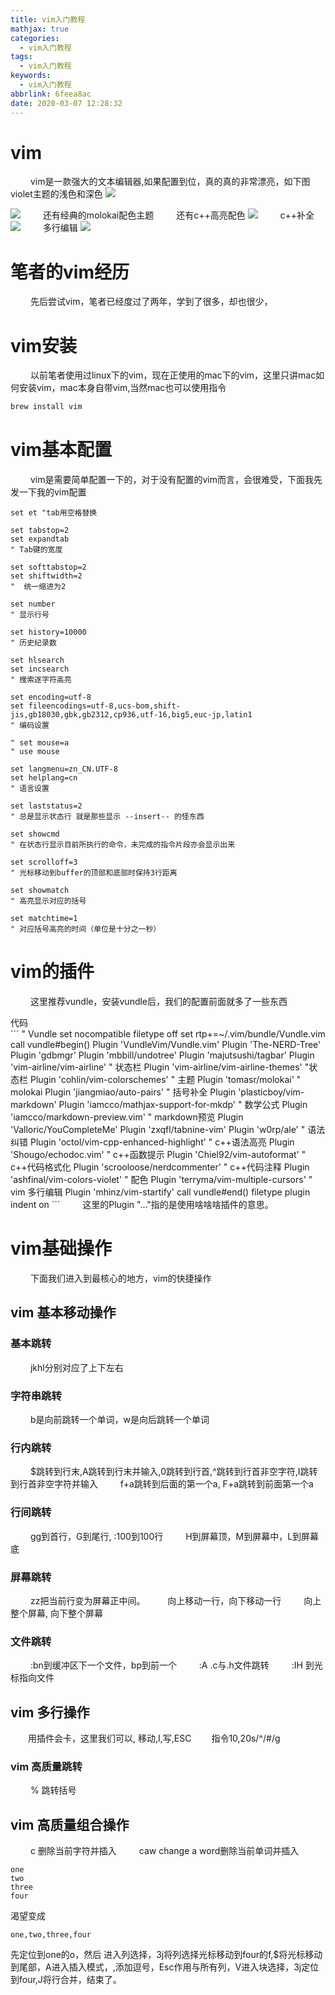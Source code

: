 ```yaml
---
title: vim入门教程
mathjax: true
categories:
  - vim入门教程
tags:
  - vim入门教程
keywords:
  - vim入门教程
abbrlink: 6feea8ac
date: 2020-03-07 12:28:32
---
```


# vim
&emsp;&emsp; vim是一款强大的文本编辑器,如果配置到位，真的真的非常漂亮，如下图violet主题的浅色和深色
![](/images/vim学习/violet_light.png)

<!---more-->
![](/images/vim学习/violet_dark.png)
&emsp;&emsp; 还有经典的molokai配色主题
&emsp;&emsp; 还有c++高亮配色
![](/images/vim学习/c++高亮.png)
&emsp;&emsp; c++补全
![](/images/vim学习/c++补全.png)
&emsp;&emsp; 多行编辑
![](/images/vim学习/多行编辑.png)



# 笔者的vim经历
&emsp;&emsp; 先后尝试vim，笔者已经度过了两年，学到了很多，却也很少，

# vim安装
&emsp;&emsp; 以前笔者使用过linux下的vim，现在正使用的mac下的vim，这里只讲mac如何安装vim，mac本身自带vim,当然mac也可以使用指令
```bash
brew install vim
```

# vim基本配置
&emsp;&emsp; vim是需要简单配置一下的，对于没有配置的vim而言，会很难受，下面我先发一下我的vim配置
```
set et "tab用空格替换

set tabstop=2
set expandtab
" Tab键的宽度

set softtabstop=2
set shiftwidth=2
"  统一缩进为2

set number
" 显示行号

set history=10000
" 历史纪录数

set hlsearch
set incsearch
" 搜索逐字符高亮

set encoding=utf-8
set fileencodings=utf-8,ucs-bom,shift-jis,gb18030,gbk,gb2312,cp936,utf-16,big5,euc-jp,latin1
" 编码设置

" set mouse=a
" use mouse

set langmenu=zn_CN.UTF-8
set helplang=cn
" 语言设置

set laststatus=2
" 总是显示状态行 就是那些显示 --insert-- 的怪东西

set showcmd
" 在状态行显示目前所执行的命令，未完成的指令片段亦会显示出来

set scrolloff=3
" 光标移动到buffer的顶部和底部时保持3行距离

set showmatch
" 高亮显示对应的括号

set matchtime=1
" 对应括号高亮的时间（单位是十分之一秒）
```

# vim的插件
&emsp;&emsp; 这里推荐vundle，安装vundle后，我们的配置前面就多了一些东西
<summary>代码</summary>
```
" Vundle set nocompatible
filetype off
set rtp+=~/.vim/bundle/Vundle.vim
call vundle#begin()
Plugin 'VundleVim/Vundle.vim'
Plugin 'The-NERD-Tree'
Plugin 'gdbmgr'
Plugin 'mbbill/undotree'
Plugin 'majutsushi/tagbar'
Plugin 'vim-airline/vim-airline' " 状态栏
Plugin 'vim-airline/vim-airline-themes' "状态栏
Plugin 'cohlin/vim-colorschemes' " 主题
Plugin 'tomasr/molokai' " molokai
Plugin 'jiangmiao/auto-pairs' " 括号补全
Plugin 'plasticboy/vim-markdown'
Plugin 'iamcco/mathjax-support-for-mkdp' " 数学公式
Plugin 'iamcco/markdown-preview.vim' " markdown预览
Plugin 'Valloric/YouCompleteMe'
Plugin 'zxqfl/tabnine-vim'
Plugin 'w0rp/ale' " 语法纠错
Plugin 'octol/vim-cpp-enhanced-highlight' " c++语法高亮
Plugin 'Shougo/echodoc.vim' " c++函数提示
Plugin 'Chiel92/vim-autoformat' " c++代码格式化
Plugin 'scrooloose/nerdcommenter' " c++代码注释
Plugin 'ashfinal/vim-colors-violet' " 配色
Plugin 'terryma/vim-multiple-cursors' " vim 多行编辑
Plugin 'mhinz/vim-startify'
call vundle#end()
filetype plugin indent on
```
&emsp;&emsp; 这里的Plugin "..."指的是使用啥啥啥插件的意思。

# vim基础操作
&emsp;&emsp; 下面我们进入到最核心的地方，vim的快捷操作
## vim 基本移动操作
### 基本跳转
&emsp;&emsp; jkhl分别对应了上下左右
### 字符串跳转
&emsp;&emsp; b是向前跳转一个单词，w是向后跳转一个单词
### 行内跳转
&emsp;&emsp; $跳转到行末,A跳转到行末并输入,0跳转到行首,^跳转到行首非空字符,I跳转到行首非空字符并输入
&emsp;&emsp; f+a跳转到后面的第一个a, F+a跳转到前面第一个a
### 行间跳转
&emsp;&emsp; gg到首行，G到尾行, :100到100行
&emsp;&emsp; H到屏幕顶，M到屏幕中，L到屏幕底
### 屏幕跳转
&emsp;&emsp; zz把当前行变为屏幕正中间。
&emsp;&emsp; <C-y>向上移动一行，<C-e>向下移动一行
&emsp;&emsp; <C-b>向上整个屏幕, <C-f>向下整个屏幕
### 文件跳转
&emsp;&emsp; :bn到缓冲区下一个文件，bp到前一个
&emsp;&emsp; :A .c与.h文件跳转
&emsp;&emsp; :IH 到光标指向文件

## vim 多行操作
&emsp;&emsp;用插件会卡，这里我们可以<C-v>, 移动,I,写,ESC 
&emsp;&emsp;指令10,20s/^/#/g


### vim 高质量跳转
&emsp;&emsp; % 跳转括号


## vim 高质量组合操作
&emsp;&emsp; c<space> 删除当前字符并插入
&emsp;&emsp; caw  change a word删除当前单词并插入 
```
one
two
three
four
```
渴望变成
```
one,two,three,four
```
先定位到one的o，然后<C-v> 进入列选择，3j将列选择光标移动到four的f,$将光标移动到尾部，A进入插入模式，,添加逗号，Esc作用与所有列，V进入块选择，3j定位到four,J将行合并，结束了。

